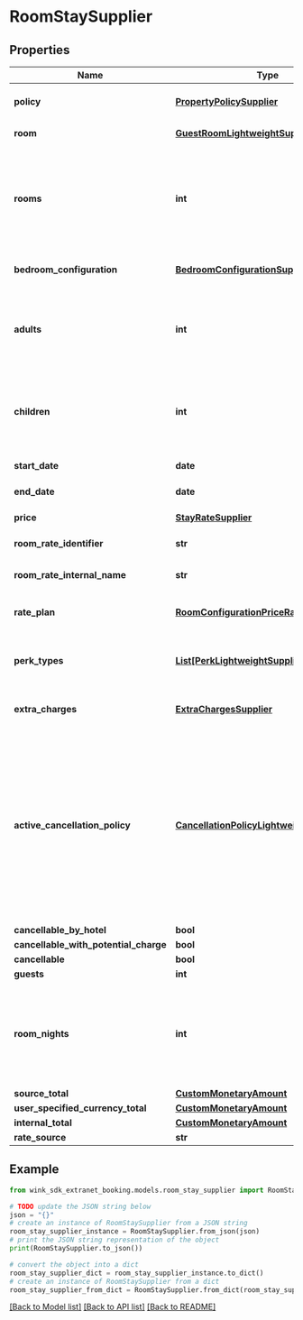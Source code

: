 # RoomStaySupplier


## Properties

Name | Type | Description | Notes
------------ | ------------- | ------------- | -------------
**policy** | [**PropertyPolicySupplier**](PropertyPolicySupplier.md) | Property policy information. | 
**room** | [**GuestRoomLightweightSupplier**](GuestRoomLightweightSupplier.md) | Guest room details. | 
**rooms** | **int** | Number of rooms. Always 1 since we switched to creating one booking per room. | [default to 1]
**bedroom_configuration** | [**BedroomConfigurationSupplier**](BedroomConfigurationSupplier.md) | Desired bedroom layout | 
**adults** | **int** | The actual amount of adults as determined by the hotel&#39;s policy. | [default to 2]
**children** | **int** | The actual amount of children as determined by the hotel&#39;s policy. | [default to 0]
**start_date** | **date** | Stay start date | 
**end_date** | **date** | Stay end date | 
**price** | [**StayRateSupplier**](StayRateSupplier.md) | Price details | 
**room_rate_identifier** | **str** | Master rate identifier | 
**room_rate_internal_name** | **str** | Master rate internal name | 
**rate_plan** | [**RoomConfigurationPriceRatePlanSupplier**](RoomConfigurationPriceRatePlanSupplier.md) | Rate plan used for this stay | 
**perk_types** | [**List[PerkLightweightSupplier]**](PerkLightweightSupplier.md) | List of perks that came with the master rate | [optional] 
**extra_charges** | [**ExtraChargesSupplier**](ExtraChargesSupplier.md) | Rate plan-level extra charges | 
**active_cancellation_policy** | [**CancellationPolicyLightweightSupplier**](CancellationPolicyLightweightSupplier.md) | Based on the itinerary, the cancellation policy could be taken directly from the rate plan or it could be a policy exception also listed on the rate plan | 
**cancellable_by_hotel** | **bool** |  | [optional] 
**cancellable_with_potential_charge** | **bool** |  | [optional] 
**cancellable** | **bool** |  | [optional] 
**guests** | **int** |  | [optional] 
**room_nights** | **int** | Total number of nights the guest stays at the hotel. -1 indicates there is an error. | [optional] 
**source_total** | [**CustomMonetaryAmount**](CustomMonetaryAmount.md) |  | [optional] 
**user_specified_currency_total** | [**CustomMonetaryAmount**](CustomMonetaryAmount.md) |  | [optional] 
**internal_total** | [**CustomMonetaryAmount**](CustomMonetaryAmount.md) |  | [optional] 
**rate_source** | **str** |  | [optional] 

## Example

```python
from wink_sdk_extranet_booking.models.room_stay_supplier import RoomStaySupplier

# TODO update the JSON string below
json = "{}"
# create an instance of RoomStaySupplier from a JSON string
room_stay_supplier_instance = RoomStaySupplier.from_json(json)
# print the JSON string representation of the object
print(RoomStaySupplier.to_json())

# convert the object into a dict
room_stay_supplier_dict = room_stay_supplier_instance.to_dict()
# create an instance of RoomStaySupplier from a dict
room_stay_supplier_from_dict = RoomStaySupplier.from_dict(room_stay_supplier_dict)
```
[[Back to Model list]](../README.md#documentation-for-models) [[Back to API list]](../README.md#documentation-for-api-endpoints) [[Back to README]](../README.md)


